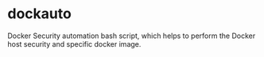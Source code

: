 # dockauto
Docker Security automation bash script, which helps to perform the Docker host security and specific docker image.
